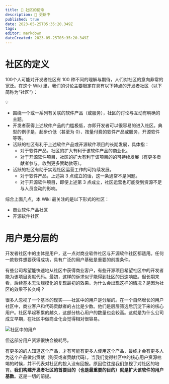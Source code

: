 ```yaml
---
title: 🎯 社区的使命
description: 🔴 更新中
published: true
date: 2023-05-25T05:35:20.349Z
tags: 
editor: markdown
dateCreated: 2023-05-25T05:35:20.349Z
---
```


# 社区的定义
100个人可能对开发者社区有 100 种不同的理解与期待，人们对社区的意向非常的宽泛。在这个 Wiki 里，我们的讨论主要限定在具有以下特点的开发者社区（以下简称为“社区”）：

💡

- 围绕一个或一系列有关联的软件产品（或服务），社区的讨论与互动有明确的主题。
- 开发者获得上述软件产品的门槛极低，亦即开发者可以很容易的进入社区。典型的例子是，起步价低（甚至为 0）、按量付费的软件产品或服务，开源软件等等。
- 活跃的社区有利于上述软件产品或开源软件项目的长期发展，具体指：
  - 对于软件产品，社区的扩大有利于该软件产品的商业化。
  - 对于开源软件项目，社区的扩大有利于该项目的的可持续发展（有更多贡献者参与，收到更多赞助款等）。
- 活跃的社区有助于实现社区运营工作的可持续发展。
  - 对于软件产品，上述第 3 点成立的话，这一条通常不是问题。
  - 对于开源软件项目，即便上述第 3 点成立，社区运营也可能受到资源不足与人员变动的影响。

综合上面几点，本 Wiki 最关注的是以下形式的社区：

- 商业软件产品社区
- 开源软件社区

# 用户是分层的
开发者社区中的主体是用户，这一点对商业软件社区与开源软件社区都适用。任何一款软件想要获得成功，具有广泛的用户基础是重要的前提条件。

有些公司希望能快速地从社区中获得商业客户，有些开源项目希望社区中的开发者能为该项目贡献代码。最初，这样的诉求似乎能得到社区的迅速响应。但长期来看，后续基本无法规模化的复现最初的效果。为什么会出现这样的情况？是因为社区的效果不长久吗？

很多人忽视了一个基本的现实——社区中的用户是分层的。在一个自然增长的用户社区中，商业客户和代码贡献者的占比是少数。他们是层层筛选后沉淀下来的核心用户。社区早起积累的越久，这部分核心用户的数量也会较高。这就是为什么公司成立早期，在社区中做商业化会觉得相对很容易。

![社区中的用户](/pic/community-users.png)

但这部分用户资源很快会被耗尽。

有更多的的人知道这个产品，才有可能有更多人使用这个产品，最终才会有更多人为这个产品做出贡献（购买或者贡献代码）。当我们觉得社区中的核心用户资源枯竭的时候，并不代表对社区的投入没有回报。原因往往是我们忽视了对社区的培育。**我们构建开发者社区的首要目的（也是最重要的目的）就是扩大该软件的用户基数**。这是一切的前提。
